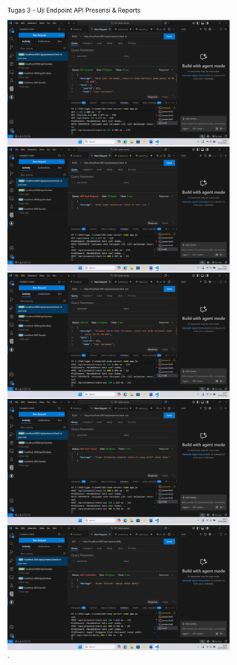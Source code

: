 Tugas 3 - Uji Endpoint API Presensi & Reports

![alt text](<Screenshot 2025-10-20 234701.png>) ![alt text](<Screenshot 2025-10-20 234717.png>) ![alt text](<Screenshot 2025-10-20 234733.png>) ![alt text](<Screenshot 2025-10-20 234756.png>) ![alt text](<Screenshot 2025-10-20 234814.png>)
.